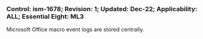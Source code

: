 ### Control: ism-1678; Revision: 1; Updated: Dec-22; Applicability: ALL; Essential Eight: ML3
<p>Microsoft Office macro event logs are stored centrally.</p>
